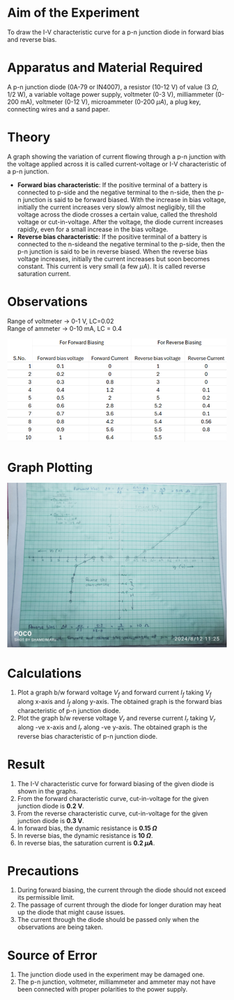 # Aim of the Experiment 
To draw the I-V characteristic curve for a p-n junction diode in forward bias and reverse bias. 

# Apparatus and Material Required 
A p-n junction diode (0A-79 or IN4007), a resistor (10-12 V) of value (3 $\Omega$, 1/2 W), a variable voltage power supply, voltmeter (0-3 V), milliammeter (0-200 mA), voltmeter (0-12 V), microammeter (0-200 $\mu A$), a plug key, connecting wires and a sand paper. 

# Theory 
A graph showing the variation of current flowing through a p-n junction with the voltage applied across it is called current-voltage or I-V characteristic of a p-n junction. 

- **Forward bias characteristic**: If the positive terminal of a battery is connected to p-side and the negative terminal to the n-side, then the p-n junction is said to be forward biased. With the increase in bias voltage, initially the current increases very slowly almost negligibly, till the voltage across the diode crosses a certain value, called the threshold voltage or cut-in-voltage. After the voltage, the diode current increases rapidly, even for a small increase in the bias voltage. 
- **Reverse bias characteristic**: If the positive terminal of a battery is connected to the n-sideand the negative terminal to the p-side, then the p-n junction is said to be in reverse biased. When the reverse bias voltage increases, initially the current increases but soon becomes constant. This current is very small (a few $\mu A$). It is called reverse saturation current. 

# Observations 
Range of voltmeter $\rightarrow$ 0-1 V, LC=0.02  
Range of ammeter $\rightarrow$ 0-10 mA, LC = 0.4 

<img src="./img/2-table.png">

# Graph Plotting 
<img src='./img/2-graph.jpg'>

# Calculations 
1. Plot a graph b/w forward voltage $V_f$ and forward current $I_f$ taking $V_f$ along x-axis and $I_f$ along y-axis. The obtained graph is the forward bias characteristic of p-n junction diode.
2. Plot the graph b/w reverse voltage $V_r$ and reverse current $I_r$ taking $V_r$ along -ve x-axis and $I_r$ along -ve y-axis. The obtained graph is the reverse bias characteristic of p-n junction diode. 

# Result 
1. The I-V characteristic curve for forward biasing of the given diode is shown in the graphs. 
2. From the forward characteristic curve, cut-in-voltage for the given junction diode is **0.2 V**.
3. From the reverse characteristic curve, cut-in-voltage for the given junction diode is **0.3 V**.
4. In forward bias, the dynamic resistance is **0.15 $\Omega$**
5. In reverse bias, the dynamic resistance is **10 $\Omega$**.
6. In reverse bias, the saturation current is **0.2 $\mu A$**.

# Precautions 
1. During forward biasing, the current through the diode should not exceed its permissible limit.
2. The passage of current through the diode for longer duration may heat up the diode that might cause issues. 
3. The current through the diode should be passed only when the observations are being taken. 

# Source of Error
1. The junction diode used in the experiment may be damaged one. 
2. The p-n junction, voltmeter, milliammeter and ammeter may not have been connected with proper polarities to the power supply. 